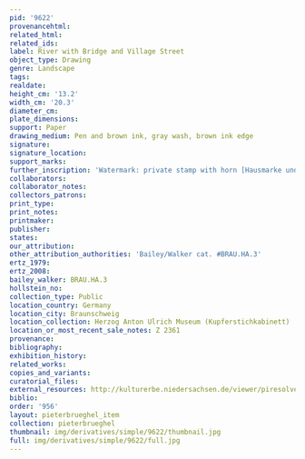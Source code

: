 ```yaml
---
pid: '9622'
provenancehtml:
related_html:
related_ids:
label: River with Bridge and Village Street
object_type: Drawing
genre: Landscape
tags:
realdate:
height_cm: '13.2'
width_cm: '20.3'
diameter_cm:
plate_dimensions:
support: Paper
drawing_medium: Pen and brown ink, gray wash, brown ink edge
signature:
signature_location:
support_marks:
further_inscription: 'Watermark: private stamp with horn [Hausmarke und Horn]'
collaborators:
collaborator_notes:
collectors_patrons:
print_type:
print_notes:
printmaker:
publisher:
states:
our_attribution:
other_attribution_authorities: 'Bailey/Walker cat. #BRAU.HA.3'
ertz_1979:
ertz_2008:
bailey_walker: BRAU.HA.3
hollstein_no:
collection_type: Public
location_country: Germany
location_city: Braunschweig
location_collection: Herzog Anton Ulrich Museum (Kupferstichkabinett)
location_or_most_recent_sale_notes: Z 2361
provenance:
bibliography:
exhibition_history:
related_works:
copies_and_variants:
curatorial_files:
external_resources: http://kulturerbe.niedersachsen.de/viewer/piresolver?id=isil_DE-MUS-026819_997
biblio:
order: '956'
layout: pieterbrueghel_item
collection: pieterbrueghel
thumbnail: img/derivatives/simple/9622/thumbnail.jpg
full: img/derivatives/simple/9622/full.jpg
---
```

